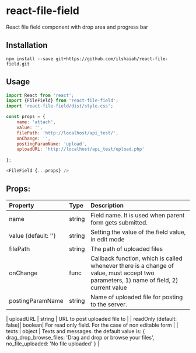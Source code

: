 # react-file-field

React file field component with drop area and progress bar

## Installation

`npm install --save git+https://github.com/ilshaiah/react-file-field.git`

## Usage

```js
import React from 'react';
import {FileField} from 'react-file-field';
import 'react-file-field/dist/style.css';

const props = {
	name: 'attach',
	value: '',
	filePath: 'http://localhost/api_test/',
	onChange: '',
	postingParamName: 'upload',
	uploadURL: 'http://localhost/api_test/upload.php'
	
};

<FileField {...props} />
```

## Props:

| Property               | Type   | Description                                                                                          |
| :--------------------- | :----- | :--------------------------------------------------------------------------------------------------- |
| name                   | string | Field name. It is used when parent form gets submitted.          |
| value (default: '')    | string | Setting the value of the field value, in edit mode               |
| filePath               | string | The path of uploaded files                                       |
| onChange               | func   | Callback function, which is called whenever there is a change of value, must accept two parameters, 1) name of field, 2) current value                                            |
| postingParamName       | string | Name of uploaded file for posting to the server.                 |

| uploadURL              | string | URL to post uploaded file to                                     |
| readOnly (default: false)| boolean| For read only field. For the case of non editable form         |
| texts                  | object | Texts and messages. the default value is: {
	drag_drop_browse_files: 'Drag and drop or browse your files',
	no_file_uploaded: 'No file uploaded'
}                                                                                                    |
